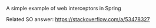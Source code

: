 A simple example of web interceptors in Spring 

Related SO answer: https://stackoverflow.com/a/53478327